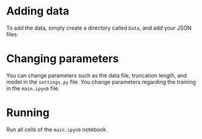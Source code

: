 # Adding data
To add the data, simply create a directory called `Data`, and add your JSON files

# Changing parameters
You can change parameters such as the data file, truncation length, and model in the `settings.py` file. You change parameters regarding the training in the `main.ipynb` file.

# Running
Run all cells of the `main.ipynb` notebook.


